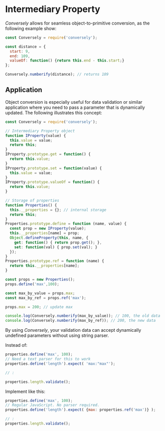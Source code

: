 # Intermediary Property
*Conversely* allows for seamless object-to-primitive conversion, as the
following example show:

```JavaScript
const Conversely = require('conversely');

const distance = {
  start: 9,
  end: 109,
  valueOf: function() {return this.end - this.start;}
};

Conversely.numberify(distance); // returns 109
```
## Application

Object conversion is especially useful for data validation or similar
application where you need to pass a parameter that is dynamically updated.
The following illustrates this concept:

```JavaScript
const Conversely = require('conversely');

// Intermediary Property object
function IProperty(value) {
  this.value = value;
  return this;
}
IProperty.prototype.get = function() {
  return this.value;
}
IProperty.prototype.set = function(value) {
  this.value = value;
}
IProperty.prototype.valueOf = function() {
  return this.value;
}

// Storage of properties
function Properties() {
  this.__properties = {}; // internal storage
  return this;
}
Properties.prototype.define = function (name, value) {
  const prop = new IProperty(value);
  this.__properties[name] = prop;
  Object.defineProperty(this, name, {
    get: function() { return prop.get(); },
    set: function(val) { prop.set(val); }
  });
}
Properties.prototype.ref = function (name) {
  return this.__properties[name];
}

const props = new Properties();
props.define('max',100);

const max_by_value = props.max;
const max_by_ref = props.ref('max');

props.max = 200; // update max

console.log(Conversely.numberify(max_by_value)); // 100, the old data
console.log(Conversely.numberify(max_by_ref)); // 200, the new data
```

By using *Conversely*, your validation data can accept dynamically undefined
parameters without using string parser.

Instead of:
```JavaScript
properties.define('max', 100);
// Need a text parser for this to work
properties.define('length').expect( 'max:"max"');

// :

properties.length.validate();
```
Implement like this:
```JavaScript
properties.define('max', 100);
// Regular JavaScript. No parser required.
properties.define('length').expect( {max: properties.ref('max')} );

// :
properties.length.validate();

```
